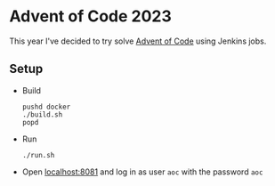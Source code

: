 # Advent of Code 2023

This year I've decided to try solve [Advent of Code](https://adventofcode.com/) using Jenkins jobs.

## Setup

- Build
    ```shell
    pushd docker
    ./build.sh
    popd
    ```
- Run
    ```shell
    ./run.sh
    ```
- Open [localhost:8081](http://localhost:8081/) and log in as user `aoc` with the password `aoc`
